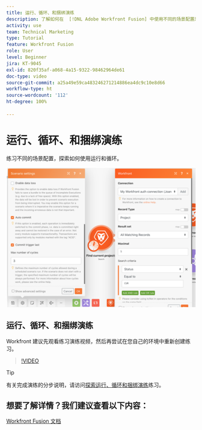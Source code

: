 ```yaml
---
title: 运行、循环、和捆绑演练
description: 了解如何在  [!DNL Adobe Workfront Fusion] 中使用不同的场景配置来探索如何使用运行和循环功能。
activity: use
team: Technical Marketing
type: Tutorial
feature: Workfront Fusion
role: User
level: Beginner
jira: KT-9045
exl-id: 820f35af-a068-4a15-9322-98462964de61
doc-type: video
source-git-commit: a25a49e59ca483246271214886ea4dc9c10e8d66
workflow-type: ht
source-wordcount: '112'
ht-degree: 100%

---
```


# 运行、循环、和捆绑演练

练习不同的场景配置，探索如何使用运行和循环。

![运行和循环设置的图像](assets/execution-history-and-scheduling-6.png)

## 运行、循环、和捆绑演练

Workfront 建议先观看练习演练视频，然后再尝试在您自己的环境中重新创建练习。

>[!VIDEO](https://video.tv.adobe.com/v/335286/?quality=12&learn=on)

>[!TIP]
>
>有关完成演练的分步说明，请访问[探索运行、循环和捆绑演练](https://experienceleague.adobe.com/docs/workfront-learn/tutorials-workfront/fusion/exercises/exploring-runs-cycles-and-bundles.html?lang=zh-Hans)练习。


## 想要了解详情？我们建议查看以下内容：

[Workfront Fusion 文档](https://experienceleague.adobe.com/docs/workfront/using/adobe-workfront-fusion/workfront-fusion-2.html?lang=zh-Hans)
